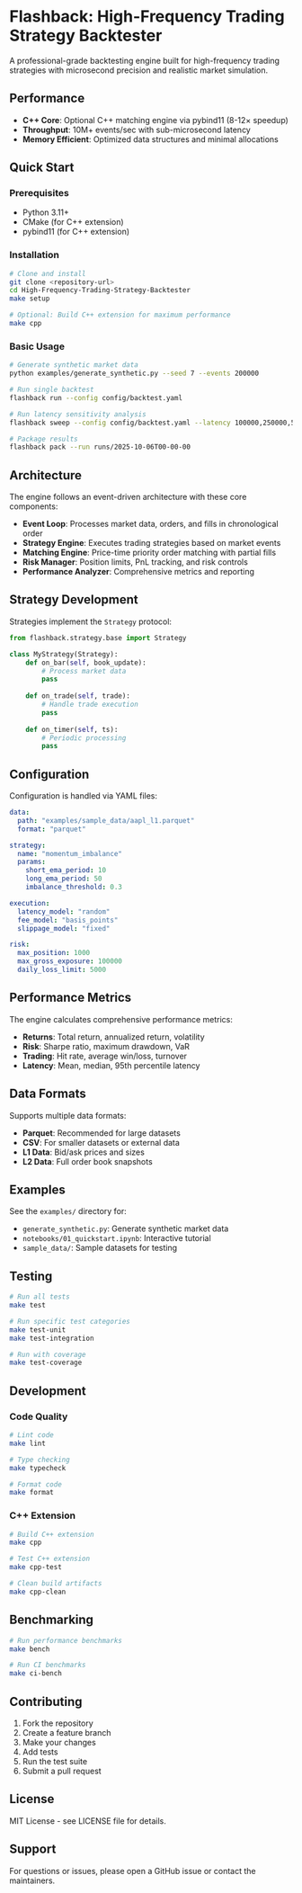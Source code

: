 # Flashback: High-Frequency Trading Strategy Backtester

A professional-grade backtesting engine built for high-frequency trading strategies with microsecond precision and realistic market simulation.

## Performance

- **C++ Core**: Optional C++ matching engine via pybind11 (8-12× speedup)
- **Throughput**: 10M+ events/sec with sub-microsecond latency
- **Memory Efficient**: Optimized data structures and minimal allocations

## Quick Start

### Prerequisites
- Python 3.11+
- CMake (for C++ extension)
- pybind11 (for C++ extension)

### Installation
```bash
# Clone and install
git clone <repository-url>
cd High-Frequency-Trading-Strategy-Backtester
make setup

# Optional: Build C++ extension for maximum performance
make cpp
```

### Basic Usage
```bash
# Generate synthetic market data
python examples/generate_synthetic.py --seed 7 --events 200000

# Run single backtest
flashback run --config config/backtest.yaml

# Run latency sensitivity analysis
flashback sweep --config config/backtest.yaml --latency 100000,250000,500000

# Package results
flashback pack --run runs/2025-10-06T00-00-00
```

## Architecture

The engine follows an event-driven architecture with these core components:

- **Event Loop**: Processes market data, orders, and fills in chronological order
- **Strategy Engine**: Executes trading strategies based on market events
- **Matching Engine**: Price-time priority order matching with partial fills
- **Risk Manager**: Position limits, PnL tracking, and risk controls
- **Performance Analyzer**: Comprehensive metrics and reporting

## Strategy Development

Strategies implement the `Strategy` protocol:

```python
from flashback.strategy.base import Strategy

class MyStrategy(Strategy):
    def on_bar(self, book_update):
        # Process market data
        pass
    
    def on_trade(self, trade):
        # Handle trade execution
        pass
    
    def on_timer(self, ts):
        # Periodic processing
        pass
```

## Configuration

Configuration is handled via YAML files:

```yaml
data:
  path: "examples/sample_data/aapl_l1.parquet"
  format: "parquet"

strategy:
  name: "momentum_imbalance"
  params:
    short_ema_period: 10
    long_ema_period: 50
    imbalance_threshold: 0.3

execution:
  latency_model: "random"
  fee_model: "basis_points"
  slippage_model: "fixed"

risk:
  max_position: 1000
  max_gross_exposure: 100000
  daily_loss_limit: 5000
```

## Performance Metrics

The engine calculates comprehensive performance metrics:

- **Returns**: Total return, annualized return, volatility
- **Risk**: Sharpe ratio, maximum drawdown, VaR
- **Trading**: Hit rate, average win/loss, turnover
- **Latency**: Mean, median, 95th percentile latency

## Data Formats

Supports multiple data formats:

- **Parquet**: Recommended for large datasets
- **CSV**: For smaller datasets or external data
- **L1 Data**: Bid/ask prices and sizes
- **L2 Data**: Full order book snapshots

## Examples

See the `examples/` directory for:

- `generate_synthetic.py`: Generate synthetic market data
- `notebooks/01_quickstart.ipynb`: Interactive tutorial
- `sample_data/`: Sample datasets for testing

## Testing

```bash
# Run all tests
make test

# Run specific test categories
make test-unit
make test-integration

# Run with coverage
make test-coverage
```

## Development

### Code Quality
```bash
# Lint code
make lint

# Type checking
make typecheck

# Format code
make format
```

### C++ Extension
```bash
# Build C++ extension
make cpp

# Test C++ extension
make cpp-test

# Clean build artifacts
make cpp-clean
```

## Benchmarking

```bash
# Run performance benchmarks
make bench

# Run CI benchmarks
make ci-bench
```

## Contributing

1. Fork the repository
2. Create a feature branch
3. Make your changes
4. Add tests
5. Run the test suite
6. Submit a pull request

## License

MIT License - see LICENSE file for details.

## Support

For questions or issues, please open a GitHub issue or contact the maintainers.